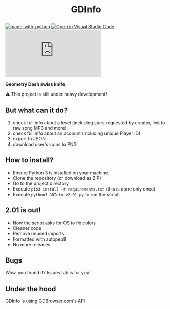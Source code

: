 # <p align=center>GDInfo</p>
[![made-with-python](https://img.shields.io/badge/Made%20with-Python-1f425f.svg)](https://www.python.org/) [![Open in Visual Studio Code](https://open.vscode.dev/badges/open-in-vscode.svg)](https://open.vscode.dev/kelptaken/GDInfo) [![Latest release](https://badgen.net/github/release/Naereen/Strapdown.js)](https://github.com/kelptaken/GDInfo/releases)

**Geometry Dash swiss knife**

**⚠** This project is still under heavy development!

## But what can it do?
1. check full info about a level (including stars requested by creator, link to raw song MP3 and more)
2. check full info about an account (including unique Player ID)
3. export to JSON
4. download user's icons to PNG

## How to install?
- Ensure Python 3 is installed on your machine.
- Clone the repository (or download as ZIP)
- Go to the project directory
- Execute ``pip3 install -r requirements.txt`` (this is done only once)
- Execute ``python3 GDInfo-v2.01.py`` to run the script.

## 2.01 is out!
- Now the script asks for OS to fix colors
- Cleaner code
- Remove unused imports
- Formatted with autopep8 
- No more releases

## Bugs
Wow, you found it? Issues tab is for you!

## Under the hood
GDInfo is using GDBrowser.com's API
